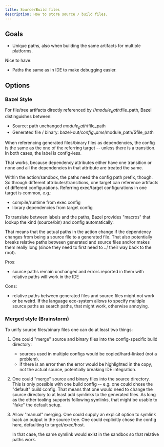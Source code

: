 ```yaml
---
title: Source/Build files
description: How to store source / build files.
---
```


## Goals

- Unique paths, also when building the same artifacts for multiple platforms.

Nice to have:

- Paths the same as in IDE to make debugging easier.

## Options

### Bazel Style

For file/tree artifacts directly referenced by //$module_path:$file_path,
Bazel distinguishes between:

- Source: path unchanged $module_path/$file_path
- Generated file / binary: bazel-out/${config_name}/$module_path/$file_path

When referencing generated files/binary files as dependencies, the
config is the same as the one of the referring target -- unless
there is a transition. In both cases, the label is config-less.

That works, because dependency attributes either have one transition or none
and all the dependencies in that attribute are treated the same.

Within the action/sandbox, the paths need the config path prefix, though.
So through different attributes/transitions, one target can reference
artifacts of different configurations. Referring exec/target configurations
in one target is common, e.g.:

- compile/runtime from exec config
- library dependencies from target config

To translate between labels and the paths, Bazel provides "macros" that
lookup the kind (source/bin) and config automatically.

That means that the actual paths in the action change if the dependency
changes from being a source file to a generated file. That also potentially
breaks relative paths between generated and source files and/or makes
them really long (since they need to first need to ../ their way back to the root).

Pros:

- source paths remain unchanged and errors reported in them with relative paths
  will work in the IDE

Cons:

- relative paths between generated files and source files might not work or be
  weird. If the language eco-system allows to specify multiple source
  paths as search paths, that might work, otherwise annoying.

### Merged style (Brainstorm)

To unify source files/binary files one can do at least two things:

1. One could "merge" source and binary files into the config-specific build directory:
   - sources used in multiple configs would be copied/hard-linked (not a problem).
   - if there is an error then the error would be highlighted in the copy, not the actual source,
     potentially breaking IDE integration.

2. One could "merge" source and binary files into the source directory. This is only
   possible with one build config -- e.g. one could chose the "default" build config.
   That means that one would need to change the source directory to at least add symlinks
   to the generated files. As long as the other tooling supports following symlinks,
   that might be usable to "fake" the default setup.

3. Allow "manual" merging. One could supply an explicit option to symlink back an output
   in the source tree. One could explicitly chose the config here, defaulting to target/exec/host.

   In that case, the same symlink would exist in the sandbox so that relative paths work.